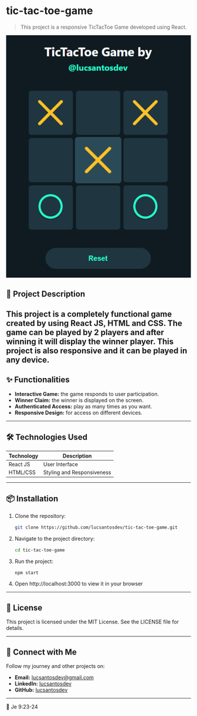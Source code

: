 # tic-tac-toe-game
> This project is a responsive TicTacToe Game developed using React.

![Project Presentation](public/tictactoegame.png)

## 🚀 Project Description  
This project is a completely functional game created by using React JS, HTML and CSS. The game can be played by 2 players and after winning it will display the winner player. This project is also responsive and it can be played in any device.
---

## ✨ Functionalities  
- **Interactive Game:** the game responds to user participation. 
- **Winner Claim:** the winner is displayed on the screen.
- **Authenticated Access:** play as many times as you want.
- **Responsive Design:** for access on different devices.  

---

## 🛠️ Technologies Used  
| Technology        | Description         |  
|--------------------|---------------------|  
| React JS          | User Interface     |  
| HTML/CSS         | Styling and Responsiveness       |  

---

## 📦 Installation  
1. Clone the repository:  
   ```bash
   git clone https://github.com/lucsantosdev/tic-tac-toe-game.git
2. Navigate to the project directory:  
   ```bash
   cd tic-tac-toe-game
3. Run the project:  
   ```bash
   npm start
4. Open http://localhost:3000 to view it in your browser

---

## 📝 License
This project is licensed under the MIT License. See the LICENSE file for details.

---

## 💬 Connect with Me
Follow my journey and other projects on:
- **Email:** [lucsantosdev@gmail.com](mailto:lucsantosdev@gmail.com)
- **LinkedIn:** [lucsantosdev](https://www.linkedin.com/in/lucsantosdev)
- **GitHub:** [lucsantosdev](https://github.com/lucsantosdev)

---

🧠 Je 9:23-24